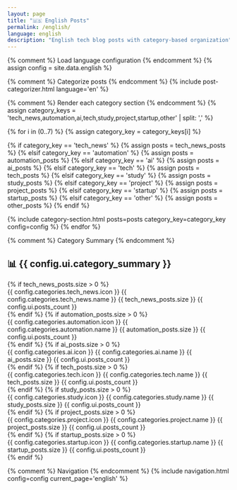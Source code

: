 ```yaml
---
layout: page
title: "🇺🇸 English Posts"
permalink: /english/
language: english
description: "English tech blog posts with category-based organization"
---
```


{% comment %} Load language configuration {% endcomment %}
{% assign config = site.data.english %}

{% comment %} Categorize posts {% endcomment %}
{% include post-categorizer.html language='en' %}

<div class="categories-container">

{% comment %} Render each category section {% endcomment %}
{% assign category_keys = 'tech_news,automation,ai,tech,study,project,startup,other' | split: ',' %}

{% for i in (0..7) %}
  {% assign category_key = category_keys[i] %}
  
  {% if category_key == 'tech_news' %}
    {% assign posts = tech_news_posts %}
  {% elsif category_key == 'automation' %}
    {% assign posts = automation_posts %}
  {% elsif category_key == 'ai' %}
    {% assign posts = ai_posts %}
  {% elsif category_key == 'tech' %}
    {% assign posts = tech_posts %}
  {% elsif category_key == 'study' %}
    {% assign posts = study_posts %}
  {% elsif category_key == 'project' %}
    {% assign posts = project_posts %}
  {% elsif category_key == 'startup' %}
    {% assign posts = startup_posts %}
  {% elsif category_key == 'other' %}
    {% assign posts = other_posts %}
  {% endif %}
  
  {% include category-section.html posts=posts category_key=category_key config=config %}
{% endfor %}

</div>

{% comment %} Category Summary {% endcomment %}
<div class="category-summary">
  <h2>📊 {{ config.ui.category_summary }}</h2>
  <div class="summary-grid">
    {% if tech_news_posts.size > 0 %}
      <div class="summary-item">
        <span class="summary-icon">{{ config.categories.tech_news.icon }}</span>
        <span class="summary-label">{{ config.categories.tech_news.name }}</span>
        <span class="summary-count">{{ tech_news_posts.size }} {{ config.ui.posts_count }}</span>
      </div>
    {% endif %}
    {% if automation_posts.size > 0 %}
      <div class="summary-item">
        <span class="summary-icon">{{ config.categories.automation.icon }}</span>
        <span class="summary-label">{{ config.categories.automation.name }}</span>
        <span class="summary-count">{{ automation_posts.size }} {{ config.ui.posts_count }}</span>
      </div>
    {% endif %}
    {% if ai_posts.size > 0 %}
      <div class="summary-item">
        <span class="summary-icon">{{ config.categories.ai.icon }}</span>
        <span class="summary-label">{{ config.categories.ai.name }}</span>
        <span class="summary-count">{{ ai_posts.size }} {{ config.ui.posts_count }}</span>
      </div>
    {% endif %}
    {% if tech_posts.size > 0 %}
      <div class="summary-item">
        <span class="summary-icon">{{ config.categories.tech.icon }}</span>
        <span class="summary-label">{{ config.categories.tech.name }}</span>
        <span class="summary-count">{{ tech_posts.size }} {{ config.ui.posts_count }}</span>
      </div>
    {% endif %}
    {% if study_posts.size > 0 %}
      <div class="summary-item">
        <span class="summary-icon">{{ config.categories.study.icon }}</span>
        <span class="summary-label">{{ config.categories.study.name }}</span>
        <span class="summary-count">{{ study_posts.size }} {{ config.ui.posts_count }}</span>
      </div>
    {% endif %}
    {% if project_posts.size > 0 %}
      <div class="summary-item">
        <span class="summary-icon">{{ config.categories.project.icon }}</span>
        <span class="summary-label">{{ config.categories.project.name }}</span>
        <span class="summary-count">{{ project_posts.size }} {{ config.ui.posts_count }}</span>
      </div>
    {% endif %}
    {% if startup_posts.size > 0 %}
      <div class="summary-item">
        <span class="summary-icon">{{ config.categories.startup.icon }}</span>
        <span class="summary-label">{{ config.categories.startup.name }}</span>
        <span class="summary-count">{{ startup_posts.size }} {{ config.ui.posts_count }}</span>
      </div>
    {% endif %}
  </div>
</div>

{% comment %} Navigation {% endcomment %}
{% include navigation.html config=config current_page='english' %}

<script>
function showAllPosts(category) {
  // Functionality for viewing all posts (implement as needed)
  alert('View all ' + category + ' posts feature is coming soon!');
}
</script>
